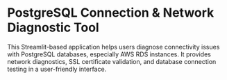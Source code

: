 # PostgreSQL Connection & Network Diagnostic Tool

This Streamlit-based application helps users diagnose connectivity issues with PostgreSQL databases, especially AWS RDS instances. It provides network diagnostics, SSL certificate validation, and database connection testing in a user-friendly interface.
